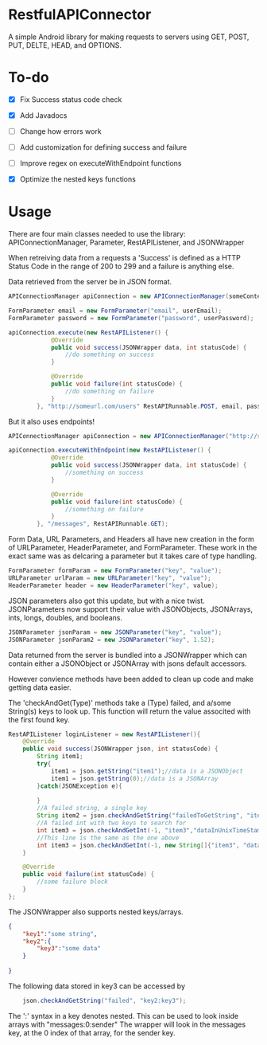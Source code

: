 RestfulAPIConnector
===================

A simple Android library for making requests to servers using GET, POST, PUT, DELTE, HEAD, and OPTIONS.

To-do
=====
- [x] Fix Success status code check
- [x] Add Javadocs
- [ ] Change how errors work 
- [ ] Add customization for defining success and failure
- [ ] Improve regex on executeWithEndpoint functions
- [x] Optimize the nested keys functions


Usage
=====
There are four main classes needed to use the library: APIConnectionManager, Parameter, RestAPIListener, and JSONWrapper

When retreiving data from a requests a 'Success' is defined as a HTTP Status Code in the range of 200 to 299 and a failure is anything else.

Data retrieved from the server be in JSON format.

```Java
APIConnectionManager apiConnection = new APIConnectionManager(someContext);

FormParameter email = new FormParameter("email", userEmail);
FormParameter password = new FormParameter("password", userPassword);

apiConnection.execute(new RestAPIListener() {
            @Override
            public void success(JSONWrapper data, int statusCode) {
                //do something on success
            }

            @Override
            public void failure(int statusCode) {
                //do something on failure
            }
        }, "http://someurl.com/users" RestAPIRunnable.POST, email, password);

```

But it also uses endpoints!

```Java
APIConnectionManager apiConnection = new APIConnectionManager("http://someurl.com/some/base/api");

apiConnection.executeWithEndpoint(new RestAPIListener() {
            @Override
            public void success(JSONWrapper data, int statusCode) {
                //something on success
            }

            @Override
            public void failure(int statusCode) {
                //something on failure
            }
        }, "/messages", RestAPIRunnable.GET);
```

Form Data, URL Parameters, and Headers all have new creation in the form of URLParameter, HeaderParameter, and FormParameter. These work in the exact same was as delcaring a parameter but it takes care of type handling.
```Java
FormParameter formParam = new FormParameter("key", "value");
URLParameter urlParam = new URLParameter("key", "value");
HeaderParameter header = new HeaderParameter("key", value);
```

JSON parameters also got this update, but with a nice twist. JSONParameters now support their value with JSONObjects, JSONArrays, ints, longs, doubles, and booleans.
```Java
JSONParameter jsonParam = new JSONParameter("key", "value");
JSONParameter jsonParam2 = new JSONParameter("key", 1.52);
```


Data returned from the server is bundled into a JSONWrapper which can contain either a JSONObject or JSONArray with jsons default accessors.

However convience methods have been added to clean up code and make getting data easier.

The 'checkAndGet(Type)' methods take a (Type) failed, and a/some String(s) keys to look up.
This function will return the value associted with the first found key.

```Java
RestAPIListener loginListener = new RestAPIListener(){
    @Override
    public void success(JSONWrapper json, int statusCode) {
        String item1;
        try{
            item1 = json.getString("item1");//data is a JSONObject
            item1 = json.getString(0);//data is a JSONArray
        }catch(JSONException e){
        
        }
        //A failed string, a single key
        String item2 = json.checkAndGetString("failedToGetString", "item2");
        //A failed int with two keys to search for
        int item3 = json.checkAndGetInt(-1, "item3","dataInUnixTimeStamp");
        //This line is the same as the one above
        int item3 = json.checkAndGetInt(-1, new String[]{"item3", "dataInUnixTimeStamp"});
    }

    @Override
    public void failure(int statusCode) {
        //some failure block
    }
};

```

The JSONWrapper also supports nested keys/arrays.

```JSON
{
    "key1":"some string",
    "key2":{
        "key3":"some data"
    }
    
}
```

The following data stored in key3 can be accessed by
```Java
    json.checkAndGetString("failed", "key2:key3");
```
The ':' syntax in a key denotes nested. This can be used to look inside arrays with "messages:0:sender"
The wrapper will look in the messages key, at the 0 index of that array, for the sender key.
